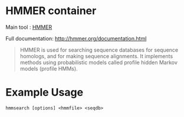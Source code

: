 # HMMER container

Main tool : [HMMER](http://hmmer.org/)

Full documentation: http://hmmer.org/documentation.html

> HMMER is used for searching sequence databases for sequence homologs, and for making sequence alignments. It implements methods using probabilistic models called profile hidden Markov models (profile HMMs).

# Example Usage

```
hmmsearch [options] <hmmfile> <seqdb>
```
